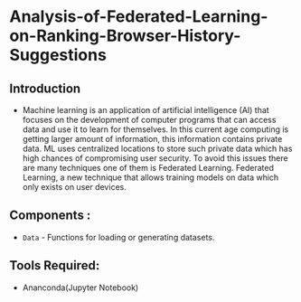 # Analysis-of-Federated-Learning-on-Ranking-Browser-History-Suggestions

## Introduction
+ Machine learning is an application of artificial intelligence (AI) that focuses on the development of computer programs that can access data and use it to learn for themselves. In this current age computing is getting larger amount of information, this information contains private data. ML uses centralized locations to store such private data  which has high chances of compromising user security. To avoid this issues there are many techniques one of them is Federated Learning. Federated Learning, a new technique that allows training models on data which only exists on user devices.

## Components : 
+ `Data` - Functions for loading or generating datasets.
## Tools Required: 
+ Ananconda(Jupyter Notebook)
